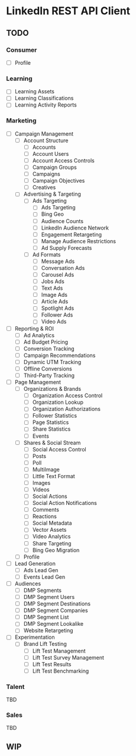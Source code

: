 # LinkedIn REST API Client

## TODO

### Consumer
- [ ] Profile 

### Learning
- [ ] Learning Assets
- [ ] Learning Classifications
- [ ] Learning Activity Reports

### Marketing
- [ ] Campaign Management
  - [ ] Account Structure
    - [ ] Accounts
    - [ ] Account Users
    - [ ] Account Access Controls
    - [ ] Campaign Groups
    - [ ] Campaigns
    - [ ] Campaign Objectives
    - [ ] Creatives
  - [ ] Advertising & Targeting
    - [ ] Ads Targeting
      - [ ] Ads Targeting
      - [ ] Bing Geo
      - [ ] Audience Counts
      - [ ] LinkedIn Audience Network
      - [ ] Engagement Retargeting
      - [ ] Manage Audience Restrictions
      - [ ] Ad Supply Forecasts
    - [ ] Ad Formats
      - [ ] Message Ads
      - [ ] Conversation Ads
      - [ ] Carousel Ads
      - [ ] Jobs Ads
      - [ ] Text Ads
      - [ ] Image Ads
      - [ ] Article Ads
      - [ ] Spotlight Ads
      - [ ] Follower Ads
      - [ ] Video Ads
- [ ] Reporting & ROI
  - [ ] Ad Analytics
  - [ ] Ad Budget Pricing
  - [ ] Conversion Tracking
  - [ ] Campaign Recommendations
  - [ ] Dynamic UTM Tracking
  - [ ] Offline Conversions
  - [ ] Third-Party Tracking
- [ ] Page Management
  - [ ] Organizations & Brands
    - [ ] Organization Access Control
    - [ ] Organization Lookup
    - [ ] Organization Authorizations
    - [ ] Follower Statistics
    - [ ] Page Statistics
    - [ ] Share Statistics
    - [ ] Events
  - [ ] Shares & Social Stream
    - [ ] Social Access Control
    - [ ] Posts
    - [ ] Poll
    - [ ] MultiImage
    - [ ] Little Text Format
    - [ ] Images
    - [ ] Videos
    - [ ] Social Actions
    - [ ] Social Action Notifications
    - [ ] Comments
    - [ ] Reactions
    - [ ] Social Metadata
    - [ ] Vector Assets
    - [ ] Video Analytics
    - [ ] Share Targeting
    - [ ] Bing Geo Migration
  - [ ] Profile
- [ ] Lead Generation
  - [ ] Ads Lead Gen
  - [ ] Events Lead Gen
- [ ] Audiences
  - [ ] DMP Segments
  - [ ] DMP Segment Users
  - [ ] DMP Segment Destinations
  - [ ] DMP Segment Companies
  - [ ] DMP Segment List
  - [ ] DMP Segment Lookalike
  - [ ] Website Retargeting
- [ ] Experimentation
  - [ ] Brand Lift Testing
    - [ ] Lift Test Management
    - [ ] Lift Test Survey Management
    - [ ] Lift Test Results
    - [ ] Lift Test Benchmarking
### Talent
TBD

### Sales
TBD

## WIP
